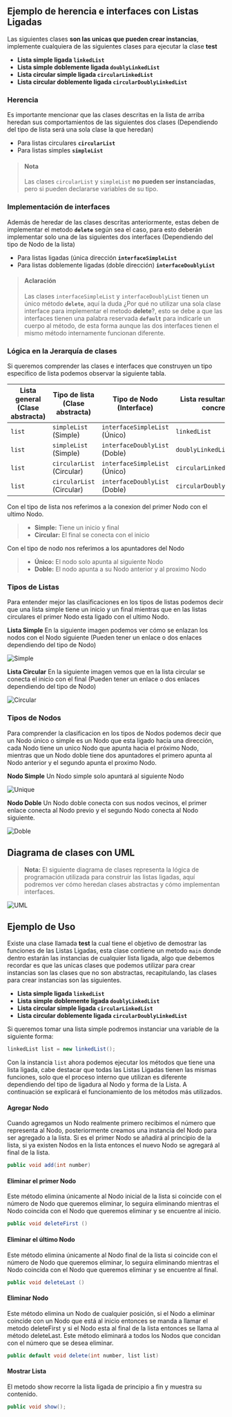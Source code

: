 ## **Ejemplo de herencia e interfaces con Listas Ligadas**

Las siguientes clases **son las unicas que pueden crear instancias**, implemente cualquiera de las siguientes clases para ejecutar la clase **test** 

* **Lista simple ligada `linkedList`**
* **Lista simple doblemente ligada `doublyLinkedList`**
* **Lista circular simple ligada `circularLinkedList`**
* **Lista circular doblemente ligada `circularDoublyLinkedList`**

### **Herencia**

Es importante mencionar que las clases descritas en la lista de arriba heredan sus comportamientos de las siguientes dos clases (Dependiendo del tipo de lista será una sola clase la que heredan) 

* Para listas circulares **`circularList`**
* Para listas simples  **`simpleList`**

> #### **Nota**
> Las clases `circularList` y `simpleList` **no pueden ser instanciadas**, pero si pueden declararse variables de su tipo.

### **Implementación de interfaces**
Además de heredar de las clases descritas anteriormente, estas deben de implementar el metodo **`delete`** según sea el caso, para esto deberán implementar solo una de las siguientes dos interfaces (Dependiendo del tipo de Nodo de la lista)

* Para listas ligadas (única dirección **`interfaceSimpleList`**
* Para listas doblemente ligadas (doble dirección) **`interfaceDoublyList`**

> #### **Aclaración**
> Las clases `interfaceSimpleList` y `interfaceDoublyList` tienen un único método **`delete`**, aquí la duda ¿Por qué no utilizar una sola clase interface para implementar el metodo **delete**?, esto se debe a que las interfaces tienen una palabra reservada **`default`** para indicarle un cuerpo al método, de esta forma aunque las dos interfaces tienen el mismo método internamente funcionan diferente.

### **Lógica en la Jerarquía de clases**

Si queremos comprender las clases e interfaces que construyen un tipo especifico de lista podemos observar la siguiente tabla.

Lista general **(Clase abstracta)** | Tipo de lista **(Clase abstracta)** | Tipo de Nodo **(Interface)** | Lista resultante **(Clase concreta)**
--- | --- | --- | ---
`list` | `simpleList` (Simple) | `interfaceSimpleList` (Único) | `linkedList`
`list` | `simpleList` (Simple) | `interfaceDoublyList` (Doble) | `doublyLinkedList`
`list` | `circularList` (Circular) | `interfaceSimpleList` (Único) | `circularLinkedList`
`list` | `circularList` (Circular) | `interfaceDoublyList` (Doble) | `circularDoublyLinkedList`

Con el tipo de lista nos referimos a la conexion del primer Nodo con el ultimo Nodo.
> * **Simple:** Tiene un inicio y final
> * **Circular:** El final se conecta con el inicio

Con el tipo de nodo nos referimos a los apuntadores del Nodo

> * **Único:** El nodo solo apunta al siguiente Nodo
> * **Doble:** El nodo apunta a su Nodo anterior y al proximo Nodo

### **Tipos de Listas**

Para entender mejor las clasificaciones en los tipos de listas podemos decir que una lista simple tiene un inicio y un final mientras que en las listas circulares el primer Nodo esta ligado con el ultimo Nodo.

**Lista Simple** En la siguiente imagen podemos ver cómo se enlazan los nodos con el Nodo siguiente (Pueden tener un enlace o dos enlaces dependiendo del tipo de Nodo)

![Simple](https://user-images.githubusercontent.com/115047831/207787125-de59c66c-3e98-4ad2-a570-4f4c5ceb69ba.png)

**Lista Circular** En la siguiente imagen vemos que en la lista circular se conecta el inicio con el final (Pueden tener un enlace o dos enlaces dependiendo del tipo de Nodo)

![Circular](https://user-images.githubusercontent.com/115047831/207787409-543bef3c-5d1d-477f-94ac-026f9b020b35.png)

### **Tipos de Nodos**

Para comprender la clasificacion en los tipos de Nodos podemos decir que un Nodo único o simple es un Nodo que esta ligado hacía una dirección, cada Nodo tiene un unico Nodo que apunta hacia el próximo Nodo, mientras que un Nodo doble tiene dos apuntadores el primero apunta al Nodo anterior y el segundo apunta el proximo Nodo. 

**Nodo Simple** Un Nodo simple solo apuntará al siguiente Nodo

![Unique](https://user-images.githubusercontent.com/115047831/207787501-3af9c726-4cce-4120-8b49-2bac880bd026.png)

**Nodo Doble** Un Nodo doble conecta con sus nodos vecinos, el primer enlace conecta al Nodo previo y el segundo Nodo conecta al Nodo siguiente.

![Doble](https://user-images.githubusercontent.com/115047831/207787603-10792991-6d67-4c03-953a-11ed90acd389.png)

## Diagrama de clases con UML

> **Nota:** El siguiente diagrama de clases representa la lógica de programación utilizada para construir las listas ligadas, aquí podremos ver cómo heredan clases abstractas y cómo implementan interfaces.

![UML](https://user-images.githubusercontent.com/115047831/207787685-b96c4831-0b51-4731-81ec-af9edf0bcccb.png)

## Ejemplo de Uso

Existe una clase llamada **test** la cual tiene el objetivo de demostrar las funciones de las Listas Ligadas, esta clase contiene un metodo `main` donde dentro estarán las instancias de cualquier lista ligada, algo que debemos recordar es que las unicas clases que podemos utilizar para crear instancias son las clases que no son abstractas, recapitulando, las clases para crear instancias son las siguientes.

* **Lista simple ligada `linkedList`**
* **Lista simple doblemente ligada `doublyLinkedList`**
* **Lista circular simple ligada `circularLinkedList`**
* **Lista circular doblemente ligada `circularDoublyLinkedList`**

Si queremos tomar una lista simple podremos instanciar una variable de la siguiente forma:

```java
linkedList list = new linkedList();
```

Con la instancia `list` ahora podemos ejecutar los métodos que tiene una lista ligada, cabe destacar que todas las Listas Ligadas tienen las mismas funciones, solo que el proceso interno que utilizan es diferente dependiendo del tipo de ligadura al Nodo y forma de la Lista. A continuación se explicará el funcionamiento de los métodos más utilizados.

#### **Agregar Nodo**

Cuando agregamos un Nodo realmente primero recibimos el número que representa al Nodo, posteriormente creamos una instancia del Nodo para ser agregado a la lista. Si es el primer Nodo se añadirá al principio de la lista, si ya existen Nodos en la lista entonces el nuevo Nodo se agregará al final de la lista.

```java
public void add(int number)
```

#### **Eliminar el primer Nodo**

Este método elimina únicamente al Nodo inicial de la lista si coincide con el número de Nodo que queremos eliminar, lo seguira eliminando mientras el Nodo coincida con el Nodo que queremos eliminar y se encuentre al inicio.

```java
public void deleteFirst ()
```

#### **Eliminar el último Nodo**

Este método elimina únicamente al Nodo final de la lista si coincide con el número de Nodo que queremos eliminar, lo seguira eliminando mientras el Nodo coincida con el Nodo que queremos eliminar y se encuentre al final.

```java
public void deleteLast ()
```

#### **Eliminar Nodo**

Este método elimina un Nodo de cualquier posición, si el Nodo a eliminar coincide con un Nodo que está al inicio entonces se manda a llamar el metodo deleteFirst y si el Nodo esta al final de la lista entonces se llama al método deleteLast. Este método eliminará a todos los Nodos que concidan con el número que se desea eliminar.

```java
public default void delete(int number, list list) 
```

#### **Mostrar Lista**

El metodo show recorre la lista ligada de principio a fin y muestra su contenido.

```java
public void show();
```

